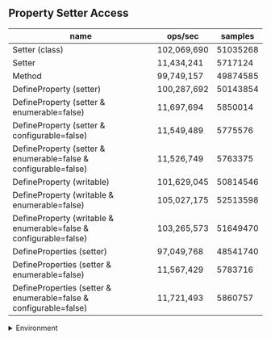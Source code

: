## Property Setter Access

|name|ops/sec|samples|
|-|-|-|
|Setter (class)|102,069,690|51035268|
|Setter|11,434,241|5717124|
|Method|99,749,157|49874585|
|DefineProperty (setter)|100,287,692|50143854|
|DefineProperty (setter & enumerable=false)|11,697,694|5850014|
|DefineProperty (setter & configurable=false)|11,549,489|5775576|
|DefineProperty (setter & enumerable=false & configurable=false)|11,526,749|5763375|
|DefineProperty (writable)|101,629,045|50814546|
|DefineProperty (writable & enumerable=false)|105,027,175|52513598|
|DefineProperty (writable & enumerable=false & configurable=false)|103,265,573|51649470|
|DefineProperties (setter)|97,049,768|48541740|
|DefineProperties (setter & enumerable=false)|11,567,429|5783716|
|DefineProperties (setter & enumerable=false & configurable=false)|11,721,493|5860757|


<details>
<summary>Environment</summary>

* __Machine:__ linux x64 | 4 vCPUs | 7.6GB Mem
* __Run:__ Fri Oct 17 2025 16:50:03 GMT+0000 (Coordinated Universal Time)
* __Node:__ `v20.19.5`
</details>

<!--
{"environment":{"platform":"linux","arch":"x64","cpus":4,"totalMemory":7.59783935546875},"benchmarks":[{"name":"Setter (class)","samples":51035268,"opsSec":102069690.04640889},{"name":"Setter","samples":5717124,"opsSec":11434241.002244506},{"name":"Method","samples":49874585,"opsSec":99749157.63110445},{"name":"DefineProperty (setter)","samples":50143854,"opsSec":100287692.7562707},{"name":"DefineProperty (setter & enumerable=false)","samples":5850014,"opsSec":11697694.286594436},{"name":"DefineProperty (setter & configurable=false)","samples":5775576,"opsSec":11549489.936002288},{"name":"DefineProperty (setter & enumerable=false & configurable=false)","samples":5763375,"opsSec":11526749.077860074},{"name":"DefineProperty (writable)","samples":50814546,"opsSec":101629045.65715519},{"name":"DefineProperty (writable & enumerable=false)","samples":52513598,"opsSec":105027175.41467361},{"name":"DefineProperty (writable & enumerable=false & configurable=false)","samples":51649470,"opsSec":103265573.03457221},{"name":"DefineProperties (setter)","samples":48541740,"opsSec":97049768.01618376},{"name":"DefineProperties (setter & enumerable=false)","samples":5783716,"opsSec":11567429.200682133},{"name":"DefineProperties (setter & enumerable=false & configurable=false)","samples":5860757,"opsSec":11721493.628044076}]}-->
